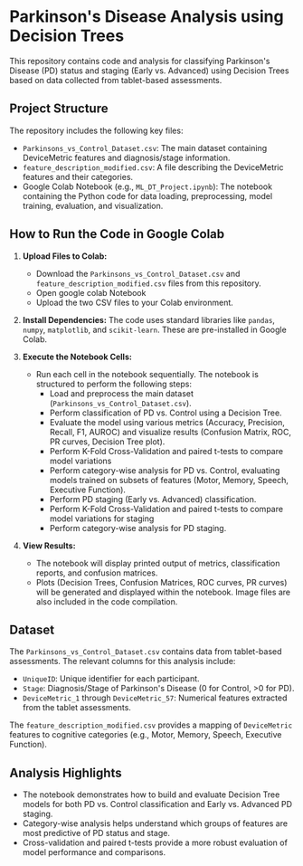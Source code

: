 # Parkinson's Disease Analysis using Decision Trees

This repository contains code and analysis for classifying Parkinson's Disease (PD) status and staging (Early vs. Advanced) using Decision Trees based on data collected from tablet-based assessments.

## Project Structure

The repository includes the following key files:

- `Parkinsons_vs_Control_Dataset.csv`: The main dataset containing DeviceMetric features and diagnosis/stage information.
- `feature_description_modified.csv`: A file describing the DeviceMetric features and their categories.
- Google Colab Notebook (e.g., `ML_DT_Project.ipynb`): The notebook containing the Python code for data loading, preprocessing, model training, evaluation, and visualization.

## How to Run the Code in Google Colab

1.  **Upload Files to Colab:**
    *   Download the `Parkinsons_vs_Control_Dataset.csv` and `feature_description_modified.csv` files from this repository.
    *   Open google colab Notebook 
    *   Upload the two CSV files to your Colab environment. 

2.  **Install Dependencies:**
    The code uses standard libraries like `pandas`, `numpy`, `matplotlib`, and `scikit-learn`. These are pre-installed in Google Colab.

3.  **Execute the Notebook Cells:**
    *   Run each cell in the notebook sequentially. The notebook is structured to perform the following steps:
        *   Load and preprocess the main dataset (`Parkinsons_vs_Control_Dataset.csv`).
        *   Perform classification of PD vs. Control using a Decision Tree.
        *   Evaluate the model using various metrics (Accuracy, Precision, Recall, F1, AUROC) and visualize results (Confusion Matrix, ROC, PR curves, Decision Tree plot).
        *   Perform K-Fold Cross-Validation and paired t-tests to compare model variations 
        *   Perform category-wise analysis for PD vs. Control, evaluating models trained on subsets of features (Motor, Memory, Speech, Executive Function).
        *   Perform PD staging (Early vs. Advanced) classification.
        *   Perform K-Fold Cross-Validation and paired t-tests to compare model variations for staging 
        *   Perform category-wise analysis for PD staging.

4.  **View Results:**
    *   The notebook will display printed output of metrics, classification reports, and confusion matrices.
    *   Plots (Decision Trees, Confusion Matrices, ROC curves, PR curves) will be generated and displayed within the notebook. Image files are also included in the code compilation.

## Dataset

The `Parkinsons_vs_Control_Dataset.csv` contains data from tablet-based assessments. The relevant columns for this analysis include:

- `UniqueID`: Unique identifier for each participant.
- `Stage`: Diagnosis/Stage of Parkinson's Disease (0 for Control, >0 for PD).
- `DeviceMetric_1` through `DeviceMetric_57`: Numerical features extracted from the tablet assessments.

The `feature_description_modified.csv` provides a mapping of `DeviceMetric` features to cognitive categories (e.g., Motor, Memory, Speech, Executive Function).

## Analysis Highlights

*   The notebook demonstrates how to build and evaluate Decision Tree models for both PD vs. Control classification and Early vs. Advanced PD staging.
*   Category-wise analysis helps understand which groups of features are most predictive of PD status and stage.
*   Cross-validation and paired t-tests provide a more robust evaluation of model performance and comparisons.



